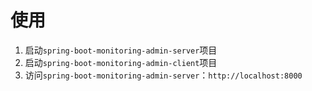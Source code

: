 # 使用

1. 启动`spring-boot-monitoring-admin-server`项目
2. 启动`spring-boot-monitoring-admin-client`项目
3. 访问`spring-boot-monitoring-admin-server`：`http://localhost:8000`